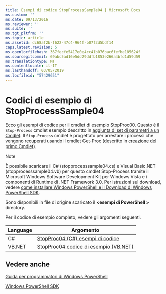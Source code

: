 ```yaml
---
title: Esempi di codice StopProcessSample04 | Microsoft Docs
ms.custom: ''
ms.date: 09/13/2016
ms.reviewer: ''
ms.suite: ''
ms.tgt_pltfrm: ''
ms.topic: article
ms.assetid: dc68af2b-f622-47c4-964f-b07f3d5bdf14
caps.latest.revision: 5
ms.openlocfilehash: 367fecfe5417e0e4cc41b076bac6fefbe185624f
ms.sourcegitcommit: 69abc5ad16e5dd29ddfb1853e266a4bfd1d59d59
ms.translationtype: MT
ms.contentlocale: it-IT
ms.lasthandoff: 03/05/2019
ms.locfileid: "57429651"
---
```

# <a name="stopprocesssample04-code-samples"></a>Codici di esempio di StopProcessSample04

Ecco gli esempi di codice per il cmdlet di esempio StopProc00. Questo è il `Stop-Process` cmdlet esempio descritto in [aggiunta di set di parametri a un Cmdlet](../cmdlet/adding-parameter-sets-to-a-cmdlet.md). Il `Stop-Process` cmdlet è progettato per arrestare i processi che vengono recuperati usando il cmdlet Get-Proc (descritto in [creazione del primo Cmdlet](../cmdlet/creating-a-cmdlet-without-parameters.md)).

> [!NOTE]
> È possibile scaricare il C# (stopprocesssample04.cs) e Visual Basic.NET (stopprocesssample04.vb) per questo cmdlet Stop-Process tramite il Microsoft Windows Software Development Kit per Windows Vista e i componenti di Runtime di .NET Framework 3.0. Per istruzioni sul download, vedere [come installare Windows PowerShell e il Download di Windows PowerShell SDK](/powershell/developer/installing-the-windows-powershell-sdk).
>
> Sono disponibili in file di origine scaricato il  **\<esempi di PowerShell >** directory.

Per il codice di esempio completo, vedere gli argomenti seguenti.

|Language|Argomento|
|--------------|-----------|
|C#|[StopProc04 (C#) esempi di codice](./stopprocesssample04-csharp-sample-code.md)|
|VB.NET|[StopProc04 codice di esempio (VB.NET)](./stopprocesssample04-vb-net-sample-code.md)|

## <a name="see-also"></a>Vedere anche

[Guida per programmatori di Windows PowerShell](./windows-powershell-programmer-s-guide.md)

[Windows PowerShell SDK](../windows-powershell-reference.md)